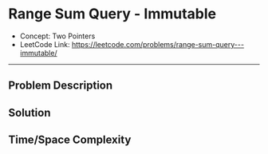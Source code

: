 # Range Sum Query - Immutable

- Concept: Two Pointers
- LeetCode Link: https://leetcode.com/problems/range-sum-query---immutable/

---

## Problem Description

## Solution

## Time/Space Complexity

